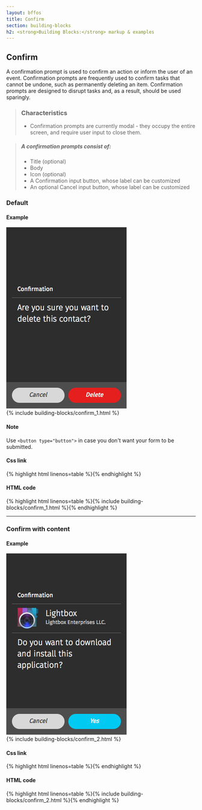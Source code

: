 ```yaml
---
layout: bffos
title: Confirm
section: building-blocks
h2: <strong>Building Blocks:</strong> markup & examples
---
```


## Confirm

A confirmation prompt is used to confirm an action or inform the user of an event. Confirmation prompts are frequently used to confirm tasks that cannot be undone, such as permanently deleting an item. Confirmation prompts are designed to disrupt tasks and, as a result, should be used sparingly.

> ### Characteristics
> * Confirmation prompts are currently modal - they occupy the entire screen, and require user input to close them.

> ##### A confirmation prompts consist of:
> * Title (optional)
> * Body
> * Icon (optional)
> * A Confirmation input button, whose label can be customized
> * An optional Cancel input button, whose label can be customized


### Default

<div>
  <h4>Example</h4>
  <section class="example">
    <img src="../images/BB/confirm_1.jpg" alt="Confirm (Image replacing code)"/>
    <article class="full frame">{% include building-blocks/confirm_1.html %}</article>
  </section>

  <h4>Note</h4>
  <section class="note">
    <p>Use <code>&lt;button type="button"&gt;</code> in case you don't want your form to be submitted.</p>
  </section>
  
  <h4>Css link</h4>
  {% highlight html linenos=table %}<link href="(your styles folder)/style/confirm.css" rel="stylesheet" type="text/css">{% endhighlight %}

  <h4>HTML code</h4>
  {% highlight html linenos=table %}{% include building-blocks/confirm_1.html %}{% endhighlight %}
</div>

<hr>

### Confirm with content

<div>
  <h4>Example</h4>
  <section class="example">
    <img src="../images/BB/confirm_2.jpg" alt="Confirm (Image replacing code)"/>
    <article class="full frame">{% include building-blocks/confirm_2.html %}</article>
  </section>

  <h4>Css link</h4>
  {% highlight html linenos=table %}<link href="(your styles folder)/style/confirm.css" rel="stylesheet" type="text/css">{% endhighlight %}

  <h4>HTML code</h4>
  {% highlight html linenos=table %}{% include building-blocks/confirm_2.html %}{% endhighlight %}
</div>

